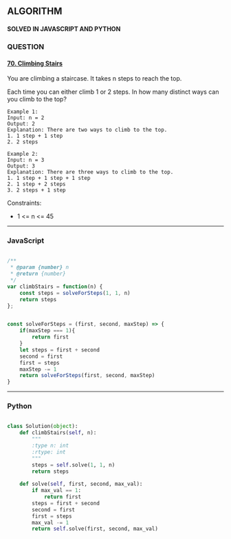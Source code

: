 ## ALGORITHM

#### SOLVED IN JAVASCRIPT AND PYTHON
### QUESTION

#### [70. Climbing Stairs](https://leetcode.com/problems/climbing-stairs/)

You are climbing a staircase. It takes n steps to reach the top.

Each time you can either climb 1 or 2 steps. In how many distinct ways can you climb to the top?


```
Example 1:
Input: n = 2
Output: 2
Explanation: There are two ways to climb to the top.
1. 1 step + 1 step
2. 2 steps

Example 2:
Input: n = 3
Output: 3
Explanation: There are three ways to climb to the top.
1. 1 step + 1 step + 1 step
2. 1 step + 2 steps
3. 2 steps + 1 step
```

Constraints:

* 1 <= n <= 45

-----

### JavaScript

```js

/**
 * @param {number} n
 * @return {number}
 */
var climbStairs = function(n) {
    const steps = solveForSteps(1, 1, n)
    return steps
};


const solveForSteps = (first, second, maxStep) => {
    if(maxStep === 1){
        return first
    }
    let steps = first + second
    second = first
    first = steps
    maxStep -= 1
    return solveForSteps(first, second, maxStep)
}
```

-----

### Python

```py

class Solution(object):
    def climbStairs(self, n):
        """
        :type n: int
        :rtype: int
        """
        steps = self.solve(1, 1, n)
        return steps
    
    def solve(self, first, second, max_val):
        if max_val == 1:
            return first
        steps = first + second
        second = first
        first = steps
        max_val -= 1
        return self.solve(first, second, max_val)
        
```

